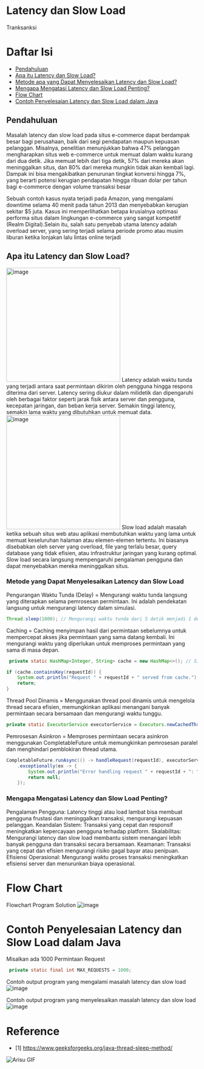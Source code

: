 # Latency dan Slow Load

Tranksanksi 

# Daftar Isi
- [Pendahuluan](#pendahuluan)
- [Apa itu Latency dan Slow Load?](#apa-itu-latency-dan-slow-load)
- [ Metode apa yang Dapat Menyelesaikan Latency dan Slow Load?](#metode-yang-dapat-menyelesaikan-latency-dan-slow-load) 
- [Mengapa Mengatasi Latency dan Slow Load Penting?](#mengapa-mengatasi-latency-dan-slow-load-penting)
- [Flow Chart](#flow-chart)
- [Contoh Penyelesaian Latency dan Slow Load dalam Java](#contoh-penyelesaian-latency-dan-slow-load-dalam-java)
## Pendahuluan
Masalah latency dan slow load pada situs e-commerce dapat berdampak besar bagi perusahaan, baik dari segi pendapatan maupun kepuasan pelanggan. Misalnya, penelitian menunjukkan bahwa 47% pelanggan mengharapkan situs web e-commerce untuk memuat dalam waktu kurang dari dua detik. Jika memuat lebih dari tiga detik, 57% dari mereka akan meninggalkan situs, dan 80% dari mereka mungkin tidak akan kembali lagi. Dampak ini bisa mengakibatkan penurunan tingkat konversi hingga 7%, yang berarti potensi kerugian pendapatan hingga ribuan dolar per tahun bagi e-commerce dengan volume transaksi besar​

Sebuah contoh kasus nyata terjadi pada Amazon, yang mengalami downtime selama 40 menit pada tahun 2013 dan menyebabkan kerugian sekitar $5 juta. Kasus ini memperlihatkan betapa krusialnya optimasi performa situs dalam lingkungan e-commerce yang sangat kompetitif​(Realm Digital).Selain itu, salah satu penyebab utama latency adalah overload server, yang sering terjadi selama periode promo atau musim liburan ketika lonjakan lalu lintas online terjadi​

## Apa itu Latency dan Slow Load?
<img src="https://img.ifunny.co/images/b335964b204f204ecb19d82eae52520980dabaa99c6c850f11c0d2b3043a4198_1.jpg" alt="image" width="300"/>
Latency adalah waktu tunda yang terjadi antara saat permintaan dikirim oleh pengguna hingga respons diterima dari server. Latency sering diukur dalam milidetik dan dipengaruhi oleh berbagai faktor seperti jarak fisik antara server dan pengguna, kecepatan jaringan, dan beban kerja server. Semakin tinggi latency, semakin lama waktu yang dibutuhkan untuk memuat data.

<img src="https://encrypted-tbn0.gstatic.com/images?q=tbn:ANd9GcSm8hMc4e776C24CX9E5-vM5fZAOnz_X3B_NZDevnOrxxPFTAsvQMlBOl_dbLA3daBhCEI&usqp=CAU" alt="image" width="300"/>
Slow load adalah masalah ketika sebuah situs web atau aplikasi membutuhkan waktu yang lama untuk memuat keseluruhan halaman atau elemen-elemen tertentu. Ini biasanya disebabkan oleh server yang overload, file yang terlalu besar, query database yang tidak efisien, atau infrastruktur jaringan yang kurang optimal. Slow load secara langsung mempengaruhi pengalaman pengguna dan dapat menyebabkan mereka meninggalkan situs.

### Metode yang Dapat Menyelesaikan Latency dan Slow Load
Pengurangan Waktu Tunda (Delay) = Mengurangi waktu tunda langsung yang diterapkan selama pemrosesan permintaan. Ini adalah pendekatan langsung untuk mengurangi latency dalam simulasi.
```java
Thread.sleep(1000); // Mengurangi waktu tunda dari 5 detik menjadi 1 detik
```
Caching = Caching menyimpan hasil dari permintaan sebelumnya untuk mempercepat akses jika permintaan yang sama datang kembali. Ini mengurangi waktu yang diperlukan untuk memproses permintaan yang sama di masa depan.
```java
 private static HashMap<Integer, String> cache = new HashMap<>(); // Simulasi cache

if (cache.containsKey(requestId)) {
    System.out.println("Request " + requestId + " served from cache.");
    return;
}
```
Thread Pool Dinamis = Menggunakan thread pool dinamis untuk mengelola thread secara efisien, memungkinkan aplikasi menangani banyak permintaan secara bersamaan dan mengurangi waktu tunggu.
```java
private static ExecutorService executorService = Executors.newCachedThreadPool();
```
Pemrosesan Asinkron = Memproses permintaan secara asinkron menggunakan CompletableFuture untuk memungkinkan pemrosesan paralel dan menghindari pemblokiran thread utama.
```java
CompletableFuture.runAsync(() -> handleRequest(requestId), executorService)
    .exceptionally(ex -> {
        System.out.println("Error handling request " + requestId + ": " + ex.getMessage());
        return null;
    });
```

### Mengapa Mengatasi Latency dan Slow Load Penting?
Pengalaman Pengguna: Latency tinggi atau load lambat bisa membuat pengguna frustasi dan meninggalkan transaksi, mengurangi kepuasan pelanggan.
Keandalan Sistem: Transaksi yang cepat dan responsif meningkatkan kepercayaan pengguna terhadap platform.
Skalabilitas: Mengurangi latency dan slow load membantu sistem menangani lebih banyak pengguna dan transaksi secara bersamaan.
Keamanan: Transaksi yang cepat dan efisien mengurangi risiko gagal bayar atau penipuan.
Efisiensi Operasional: Mengurangi waktu proses transaksi meningkatkan efisiensi server dan menurunkan biaya operasional.

# Flow Chart
Flowchart Program Solution
![image](../SimplifiedCase/image/FlowChartSolution.drawio.png)

# Contoh Penyelesaian Latency dan Slow Load dalam Java
Misalkan ada 1000 Permintaan Request
```java
 private static final int MAX_REQUESTS = 1000; 
```
Contoh output program yang mengalami masalah latency dan slow load
![image](../SimplifiedCase/image/Output_1.png)

Contoh output program yang menyelesaikan masalah latency dan slow load
![image](../SimplifiedCase/image/Output_2.png)


# Reference
- [1] https://www.geeksforgeeks.org/java-thread-sleep-method/

<img alt="Arisu GIF" src="https://media.tenor.com/lR11pvnP7LIAAAAM/aris-blue-archive.gif">
